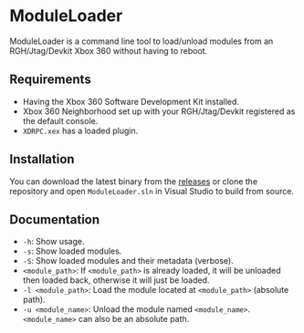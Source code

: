 # ModuleLoader

ModuleLoader is a command line tool to load/unload modules from an RGH/Jtag/Devkit Xbox 360 without having to reboot.

## Requirements

-   Having the Xbox 360 Software Development Kit installed.
-   Xbox 360 Neighborhood set up with your RGH/Jtag/Devkit registered as the default console.
-   `XDRPC.xex` has a loaded plugin.

## Installation

You can download the latest binary from the [releases](https://github.com/ClementDreptin/ModuleLoader/releases) or clone the repository and open `ModuleLoader.sln` in Visual Studio to build from source.

## Documentation

-   `-h`: Show usage.
-   `-s`: Show loaded modules.
-   `-S`: Show loaded modules and their metadata (verbose).
-   `<module_path>`: If `<module_path>` is already loaded, it will be unloaded then loaded back, otherwise it will just be loaded.
-   `-l <module_path>`: Load the module located at `<module_path>` (absolute path).
-   `-u <module_name>`: Unload the module named `<module_name>`. `<module_name>` can also be an absolute path.

